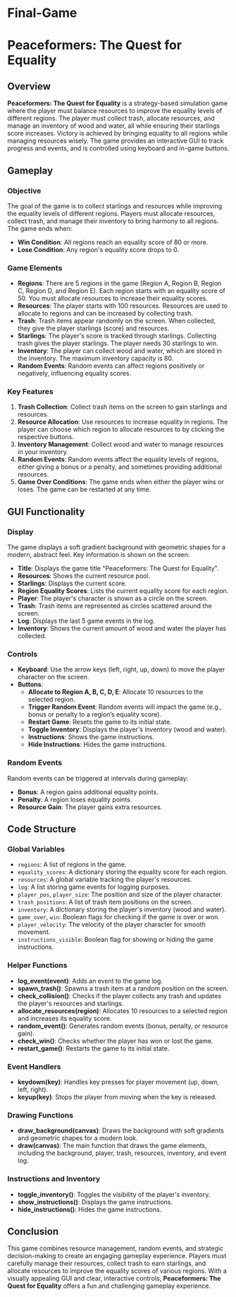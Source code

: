 # Final-Game

# Peaceformers: The Quest for Equality

## Overview
**Peaceformers: The Quest for Equality** is a strategy-based simulation game where the player must balance resources to improve the equality levels of different regions. The player must collect trash, allocate resources, and manage an inventory of wood and water, all while ensuring their starlings score increases. Victory is achieved by bringing equality to all regions while managing resources wisely. The game provides an interactive GUI to track progress and events, and is controlled using keyboard and in-game buttons.

## Gameplay

### Objective
The goal of the game is to collect starlings and resources while improving the equality levels of different regions. Players must allocate resources, collect trash, and manage their inventory to bring harmony to all regions. The game ends when:
- **Win Condition**: All regions reach an equality score of 80 or more.
- **Lose Condition**: Any region's equality score drops to 0.

### Game Elements
- **Regions**: There are 5 regions in the game (Region A, Region B, Region C, Region D, and Region E). Each region starts with an equality score of 50. You must allocate resources to increase their equality scores.
- **Resources**: The player starts with 100 resources. Resources are used to allocate to regions and can be increased by collecting trash.
- **Trash**: Trash items appear randomly on the screen. When collected, they give the player starlings (score) and resources.
- **Starlings**: The player's score is tracked through starlings. Collecting trash gives the player starlings. The player needs 30 starlings to win.
- **Inventory**: The player can collect wood and water, which are stored in the inventory. The maximum inventory capacity is 80.
- **Random Events**: Random events can affect regions positively or negatively, influencing equality scores.

### Key Features
1. **Trash Collection**: Collect trash items on the screen to gain starlings and resources.
2. **Resource Allocation**: Use resources to increase equality in regions. The player can choose which region to allocate resources to by clicking the respective buttons.
3. **Inventory Management**: Collect wood and water to manage resources in your inventory.
4. **Random Events**: Random events affect the equality levels of regions, either giving a bonus or a penalty, and sometimes providing additional resources.
5. **Game Over Conditions**: The game ends when either the player wins or loses. The game can be restarted at any time.

## GUI Functionality

### Display
The game displays a soft gradient background with geometric shapes for a modern, abstract feel. Key information is shown on the screen:
- **Title**: Displays the game title "Peaceformers: The Quest for Equality".
- **Resources**: Shows the current resource pool.
- **Starlings**: Displays the current score.
- **Region Equality Scores**: Lists the current equality score for each region.
- **Player**: The player's character is shown as a circle on the screen.
- **Trash**: Trash items are represented as circles scattered around the screen.
- **Log**: Displays the last 5 game events in the log.
- **Inventory**: Shows the current amount of wood and water the player has collected.

### Controls
- **Keyboard**: Use the arrow keys (left, right, up, down) to move the player character on the screen.
- **Buttons**:
  - **Allocate to Region A, B, C, D, E**: Allocate 10 resources to the selected region.
  - **Trigger Random Event**: Random events will impact the game (e.g., bonus or penalty to a region’s equality score).
  - **Restart Game**: Resets the game to its initial state.
  - **Toggle Inventory**: Displays the player's inventory (wood and water).
  - **Instructions**: Shows the game instructions.
  - **Hide Instructions**: Hides the game instructions.

### Random Events
Random events can be triggered at intervals during gameplay:
- **Bonus**: A region gains additional equality points.
- **Penalty**: A region loses equality points.
- **Resource Gain**: The player gains extra resources.

## Code Structure

### Global Variables
- `regions`: A list of regions in the game.
- `equality_scores`: A dictionary storing the equality score for each region.
- `resources`: A global variable tracking the player's resources.
- `log`: A list storing game events for logging purposes.
- `player_pos`, `player_size`: The position and size of the player character.
- `trash_positions`: A list of trash item positions on the screen.
- `inventory`: A dictionary storing the player's inventory (wood and water).
- `game_over`, `win`: Boolean flags for checking if the game is over or won.
- `player_velocity`: The velocity of the player character for smooth movement.
- `instructions_visible`: Boolean flag for showing or hiding the game instructions.

### Helper Functions
- **log_event(event)**: Adds an event to the game log.
- **spawn_trash()**: Spawns a trash item at a random position on the screen.
- **check_collision()**: Checks if the player collects any trash and updates the player's resources and starlings.
- **allocate_resources(region)**: Allocates 10 resources to a selected region and increases its equality score.
- **random_event()**: Generates random events (bonus, penalty, or resource gain).
- **check_win()**: Checks whether the player has won or lost the game.
- **restart_game()**: Restarts the game to its initial state.

### Event Handlers
- **keydown(key)**: Handles key presses for player movement (up, down, left, right).
- **keyup(key)**: Stops the player from moving when the key is released.

### Drawing Functions
- **draw_background(canvas)**: Draws the background with soft gradients and geometric shapes for a modern look.
- **draw(canvas)**: The main function that draws the game elements, including the background, player, trash, resources, inventory, and event log.

### Instructions and Inventory
- **toggle_inventory()**: Toggles the visibility of the player's inventory.
- **show_instructions()**: Displays the game instructions.
- **hide_instructions()**: Hides the game instructions.

## Conclusion
This game combines resource management, random events, and strategic decision-making to create an engaging gameplay experience. Players must carefully manage their resources, collect trash to earn starlings, and allocate resources to improve the equality scores of various regions. With a visually appealing GUI and clear, interactive controls, **Peaceformers: The Quest for Equality** offers a fun and challenging gameplay experience.

